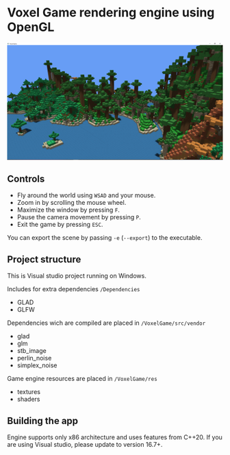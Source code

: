 # Voxel Game rendering engine using OpenGL
![valleys](VoxelGame/res/textures/valleys.PNG)

## Controls
  - Fly around the world using `WSAD` and your mouse.
  - Zoom in by scrolling the mouse wheel.
  - Maximize the window by pressing `F`.
  - Pause the camera movement by pressing `P`.
  - Exit the game by pressing `ESC`.

You can export the scene by passing `-e` (`--export`) to the executable.

## Project structure

This is Visual studio project running on Windows.

Includes for extra dependencies `/Dependencies`
  - GLAD
  - GLFW
  
Dependencies wich are compiled are placed in `/VoxelGame/src/vendor`
  - glad
  - glm
  - stb_image
  - perlin_noise
  - simplex_noise
  
Game engine resources are placed in `/VoxelGame/res`
  - textures
  - shaders

## Building the app
Engine supports only x86 architecture and uses features from C++20. If you are using Visual studio, please update to version 16.7+.
